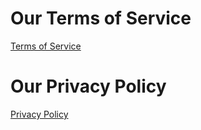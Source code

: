 # Our Terms of Service
[Terms of Service](tos.md)

# Our Privacy Policy
[Privacy Policy](privacy_policy.md)

